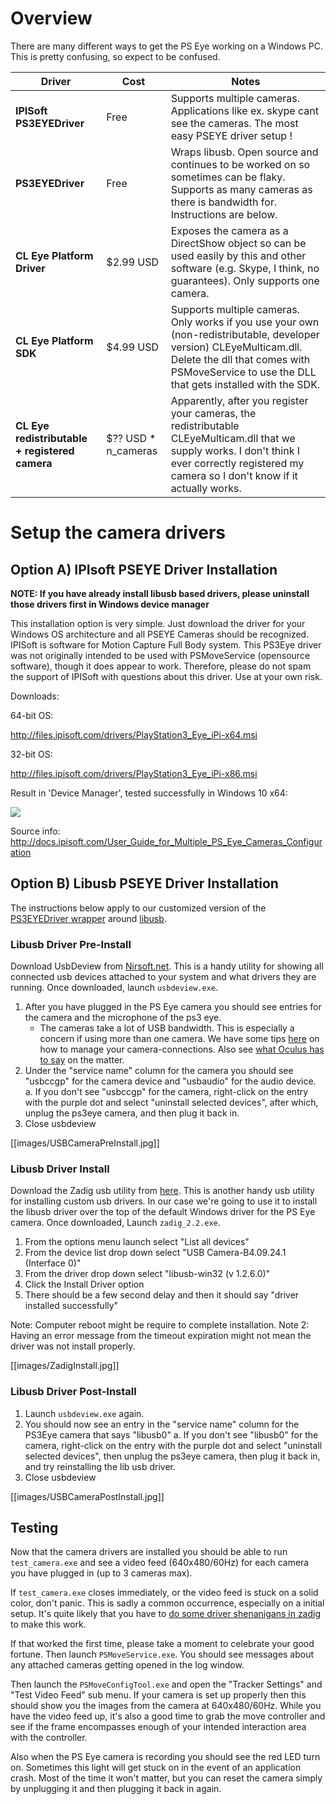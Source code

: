 # Overview

There are many different ways to get the PS Eye working on a Windows PC. This is pretty confusing, so expect to be confused.

Driver | Cost | Notes
--- | --- | ---
**IPISoft PS3EYEDriver** | Free | Supports multiple cameras. Applications like ex. skype cant see the cameras. The most easy PSEYE driver setup !
**PS3EYEDriver** | Free | Wraps libusb. Open source and continues to be worked on so sometimes can be flaky. Supports as many cameras as there is bandwidth for. Instructions are below.
**CL Eye Platform Driver** | $2.99 USD | Exposes the camera as a DirectShow object so can be used easily by this and other software (e.g. Skype, I think, no guarantees). Only supports one camera.
**CL Eye Platform SDK** | $4.99 USD | Supports multiple cameras. Only works if you use your own (non-redistributable, developer version) CLEyeMulticam.dll. Delete the dll that comes with PSMoveService to use the DLL that gets installed with the SDK.
**CL Eye redistributable + registered camera** | $?? USD * n_cameras | Apparently, after you register your cameras, the redistributable CLEyeMulticam.dll that we supply works. I don't think I ever correctly registered my camera so I don't know if it actually works.

# Setup the camera drivers

## Option A) IPIsoft PSEYE Driver Installation

**NOTE: If you have already install libusb based drivers, please uninstall those drivers first in Windows device manager**

This installation option is very simple. Just download the driver for your Windows OS architecture and all PSEYE Cameras should be recognized. IPISoft is software for Motion Capture Full Body system. This PS3Eye driver was not originally intended to be used with PSMoveService (opensource software), though it does appear to work. Therefore, please do not spam the support of IPISoft with questions about this driver. Use at your own risk.

Downloads:

64-bit OS:

http://files.ipisoft.com/drivers/PlayStation3_Eye_iPi-x64.msi 

32-bit OS:

http://files.ipisoft.com/drivers/PlayStation3_Eye_iPi-x86.msi 

Result in 'Device Manager', tested successfully in Windows 10 x64:

![](http://i.imgur.com/4Kdyp96.jpg)

Source info: 
http://docs.ipisoft.com/User_Guide_for_Multiple_PS_Eye_Cameras_Configuration 

## Option B) Libusb PSEYE Driver Installation

The instructions below apply to our customized version of the [PS3EYEDriver wrapper](https://github.com/HipsterSloth/PS3EYEDriver/tree/psmoveservice) around [libusb](http://libusb.info/). 

### Libusb Driver Pre-Install

Download UsbDeview from [Nirsoft.net](http://www.nirsoft.net/utils/usbdeview-x64.zip). This is a handy utility for showing all connected usb devices attached to your system and what drivers they are running. Once downloaded, launch `usbdeview.exe`.

1. After you have plugged in the PS Eye camera you should see entries for the camera and the microphone of the ps3 eye.
    * The cameras take a lot of USB bandwidth. This is especially a concern if using more than one camera. We have some tips [here](https://github.com/cboulay/PSMoveService/wiki/Troubleshooting-(Windows)#general-weird-camera-behavior-clean-camera-driver-reinstall) on how to manage your camera-connections. Also see [what Oculus has to say](https://www.oculus.com/blog/oculus-roomscale-balancing-bandwidth-on-usb/) on the matter.
2. Under the "service name" column for the camera you should see "usbccgp" for the camera device and "usbaudio" for the audio device. 
  a. If you don't see "usbccgp" for the camera, right-click on the entry with the purple dot and select "uninstall selected devices", after which, unplug the ps3eye camera, and then plug it back in.
3. Close usbdeview

[[images/USBCameraPreInstall.jpg]]

### Libusb Driver Install
Download the Zadig usb utility from [here](http://zadig.akeo.ie/). This is another handy usb utility for installing custom usb drivers. In our case we're going to use it to install the libusb driver over the top of the default Windows driver for the PS Eye camera. Once downloaded, Launch `zadig_2.2.exe`. 

1. From the options menu launch select "List all devices"
2. From the device list drop down select "USB Camera-B4.09.24.1 (Interface 0)"
3. From the driver drop down select "libusb-win32 (v 1.2.6.0)"
4. Click the Install Driver option
5. There should be a few second delay and then it should say "driver installed successfully"

Note: Computer reboot might be require to complete installation.
Note 2: Having an error message from the timeout expiration might not mean the driver was not install properly.

[[images/ZadigInstall.jpg]]

### Libusb Driver Post-Install
1. Launch `usbdeview.exe` again.
2. You should now see an entry in the "service name" column for the PS3Eye camera that says "libusb0"
  a. If you don't see "libusb0" for the camera, right-click on the entry with the purple dot and select "uninstall selected devices", then unplug the ps3eye camera, then plug it back in, and try reinstalling the lib usb driver.
3. Close usbdeview

[[images/USBCameraPostInstall.jpg]]

## Testing
Now that the camera drivers are installed you should be able to run `test_camera.exe` and see a video feed (640x480/60Hz) for each camera you have plugged in (up to 3 cameras max).

If `test_camera.exe` closes immediately, or the video feed is stuck on a solid color, don't panic. This is sadly a common occurrence, especially on a initial setup. It's quite likely that you have to [do some driver shenanigans in zadig](https://github.com/cboulay/PSMoveService/wiki/Troubleshooting-%28Windows%29#cameras-arent-showing-up-using-libusb-driver) to make this work. 

If that worked the first time, please take a moment to celebrate your good fortune. Then launch `PSMoveService.exe`. You should see messages about any attached cameras getting opened in the log window.

Then launch the `PSMoveConfigTool.exe` and open the "Tracker Settings" and "Test Video Feed" sub menu. If your camera is set up properly then this should show you the images from the camera at 640x480/60Hz. While you have the video feed up, it's also a good time to grab the move controller and see if the frame encompasses enough of your intended interaction area with the controller.

Also when the PS Eye camera is recording you should see the red LED turn on. Sometimes this light will get stuck on in the event of an application crash. Most of the time it won't matter, but you can reset the camera simply by unplugging it and then plugging it back in again.

